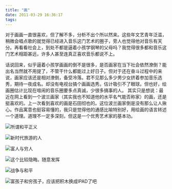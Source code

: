```yaml
---
title: "画"
date: 2011-03-29 16:36:17
tags:
---
```


对于画画一直很喜欢，但了解不多，分析不出个所以然来。这些年文艺青年泛滥，稍微会唱点歌的就觉得已经进入音乐这门艺术的圈子，旁人也觉得他对音乐有天分。再看看社会上，到处不都是逼着小孩学钢琴的父母吗？我觉得很多都和音乐这门艺术相距甚远，许多人甚至连真正喜欢音乐都说不上。 

话说回来，似乎逼着小孩学画画的倒不是很多，是否画家在当下社会依然潦倒？能出名当然就不用提了，不管干什么都能过上好日子。但对于还在奋斗过程中的来说，画家应该还是相对潦倒，备受冷落。君不见那么多少男少女挤着参加音乐选秀，期待一夜成名。却没有电视台搞个画画选秀。估计吸引不了眼球。但也好，绘画圈估计比现在喧闹的音乐圈要多点真诚，少很多搞事的人。 其实只是想说：最近在网上看到一个波兰画家（其实我也不知道他的水平名气能否称家）的画，还是挺喜欢的。上一次看到喜欢的画是石田彻也的。这位波兰画家倒是没有那么让人揪心。作品寓意也挺容易懂的，我只是觉得他的通感比喻特别好，用绘画的语言转述一个道理。道理不一定多深刻，但这是一个优秀艺术家的基本功。 

![所谓和平正义](../../../images/2011/03/integration_785649.jpg)

![新时代旅游的人](../../../images/2011/03/tourism_46159.jpg)

![富人与穷人](../../../images/2011/03/trouble_52489.jpg)

![这个比较隐晦。随意发挥](../../../images/2011/03/olympic_games_2_101359.jpg)

![战争与和平](../../../images/2011/03/trenches_28059.jpg)

![富孩子和穷孩子，应该把积木换成IPAD了吧](../../../images/2011/03/apple_431609.jpg)